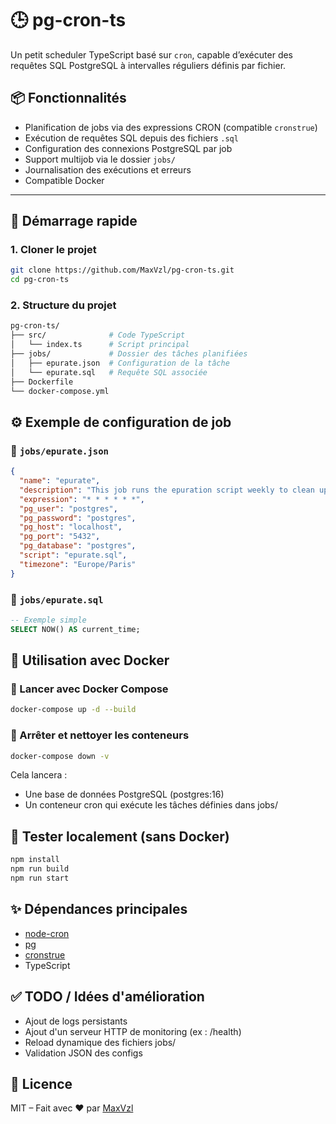 # 🕒 pg-cron-ts

Un petit scheduler TypeScript basé sur `cron`, capable d’exécuter des requêtes SQL PostgreSQL à intervalles réguliers définis par fichier.

## 📦 Fonctionnalités

- Planification de jobs via des expressions CRON (compatible `cronstrue`)
- Exécution de requêtes SQL depuis des fichiers `.sql`
- Configuration des connexions PostgreSQL par job
- Support multijob via le dossier `jobs/`
- Journalisation des exécutions et erreurs
- Compatible Docker

---

## 🚀 Démarrage rapide

### 1. Cloner le projet

```bash
git clone https://github.com/MaxVzl/pg-cron-ts.git
cd pg-cron-ts
```

### 2. Structure du projet

```bash
pg-cron-ts/
├── src/              # Code TypeScript
│   └── index.ts      # Script principal
├── jobs/             # Dossier des tâches planifiées
│   ├── epurate.json  # Configuration de la tâche
│   └── epurate.sql   # Requête SQL associée
├── Dockerfile
└── docker-compose.yml
```

## ⚙️ Exemple de configuration de job

### 📄 `jobs/epurate.json`

```json
{
  "name": "epurate",
  "description": "This job runs the epuration script weekly to clean up old data.",
  "expression": "* * * * * *",
  "pg_user": "postgres",
  "pg_password": "postgres",
  "pg_host": "localhost",
  "pg_port": "5432",
  "pg_database": "postgres",
  "script": "epurate.sql",
  "timezone": "Europe/Paris"
}
```

### 🧾 `jobs/epurate.sql`

```sql
-- Exemple simple
SELECT NOW() AS current_time;
```

## 🐳 Utilisation avec Docker

### 🔧 Lancer avec Docker Compose

```bash
docker-compose up -d --build
```

### 🛑 Arrêter et nettoyer les conteneurs
```bash
docker-compose down -v
```

Cela lancera :
- Une base de données PostgreSQL (postgres:16)
- Un conteneur cron qui exécute les tâches définies dans jobs/

## 🧪 Tester localement (sans Docker)

```bash
npm install
npm run build
npm run start
```

## ✨ Dépendances principales

- [node-cron](https://github.com/kelektiv/node-cron)
- [pg](https://node-postgres.com/)
- [cronstrue](https://github.com/bradymholt/cRonstrue)
- TypeScript

## ✅ TODO / Idées d'amélioration

- Ajout de logs persistants
- Ajout d'un serveur HTTP de monitoring (ex : /health)
- Reload dynamique des fichiers jobs/
- Validation JSON des configs

## 📝 Licence

MIT – Fait avec ❤️ par [MaxVzl](https://github.com/MaxVzl)
